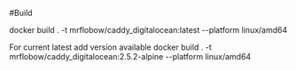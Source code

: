#Build

docker build . -t mrflobow/caddy_digitalocean:latest --platform linux/amd64

For current latest add version available
docker build . -t mrflobow/caddy_digitalocean:2.5.2-alpine --platform linux/amd64